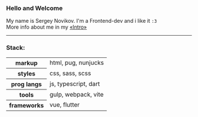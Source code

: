 ### Hello and Welcome
[](https://github.com/ZomboBombo/ZomboBombo#hello-and-welcome)

My name is Sergey Novikov. I'm a Frontend-dev and i like it `:3` <br/>
More info about me in my [«Intro»](https://snovikov-intro.ru/)

---

### Stack:

<table>
    <tbody>
        <tr>
            <th scope="row">markup</th>	
            <td>html, pug, nunjucks</td>
        </tr>
        <tr>
            <th scope="row">styles</th>	
            <td>css, sass, scss</td>
        </tr>
        <tr>
            <th scope="row">prog langs</th>	
            <td>js, typescript, dart</td>
        </tr>
        <tr>
            <th scope="row">tools</th>
            <td>gulp, webpack, vite</td>
        </tr>
        <tr>
            <th scope="row">frameworks</th>
            <td>vue, flutter</td>
        </tr>
    </tbody>
</table>
